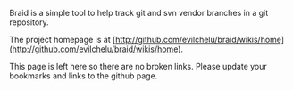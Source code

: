 Braid is a simple tool to help track git and svn vendor branches in a git repository.

The project homepage is at [http://github.com/evilchelu/braid/wikis/home](http://github.com/evilchelu/braid/wikis/home).

This page is left here so there are no broken links. Please update your bookmarks and links to the github page.
